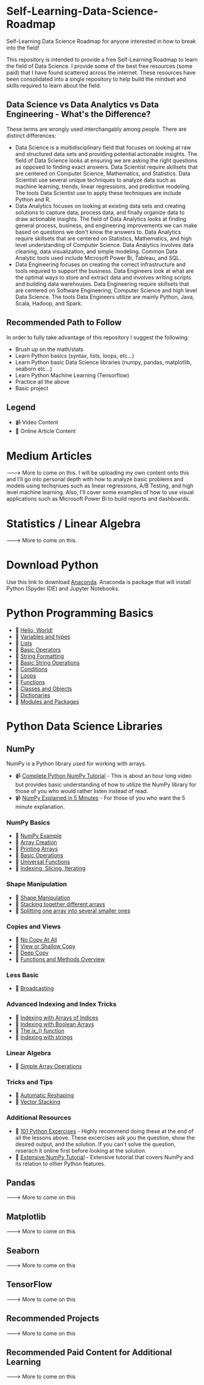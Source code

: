 # Self-Learning-Data-Science-Roadmap
Self-Learning Data Science Roadmap for anyone interested in how to break into the field!

This repository is intended to provide a free Self-Learning Roadmap to learn the field of Data Science.  I provide some of the best free resources (some paid) that I have found scattered across the internet.  These resources have been consolidated into a single repository to help build the mindset and skills required to learn about the field.  

## Data Science vs Data Analytics vs Data Engineering - What's the Difference?
These terms are wrongly used interchangably among people. There are distinct differences:
* Data Science is a multidisciplinary field that focuses on looking at raw and structured data sets and providing potential actionable insights. The field of Data Science looks at ensuring we are asking the right questions as opposed to finding exact answers.  Data Scientist require skillsets that are centered on Computer Science, Mathematics, and Statistics.  Data Scientist use several unique techniques to analyze data such as machine learning, trends, linear regressions, and predictive modeling.  The tools Data Scientist use to apply these techniques are include Python and R.
* Data Analytics focuses on looking at existing data sets and creating solutions to capture data, process data, and finally organize data to draw actionable insights. The field of Data Analytics looks at finding general process, business, and engineering improvements we can make based on questions we don't know the answers to.  Data Analytics require skillsets that are centered on Statistics, Mathematics, and high level understanding of Computer Science.  Data Analytics involves data cleaning, data visualization, and simple modeling.  Common Data Analytic tools used include Microsoft Power Bi, Tableau, and SQL. 
* Data Engineering focuses on creating the correct infrastructure and tools required to support the business.  Data Engineers look at what are the optimal ways to store and extract data and involves writing scripts and building data warehouses.  Data Engineering require skillsets that are centered on Software Engineering, Computer Science and high level Data Science.  The tools Data Engineers utilize are mainly Python, Java, Scala, Hadoop, and Spark.

## Recommended Path to Follow
In order to fully take advantage of this repository I suggest the following: 
* Brush up on the math/stats 
* Learn Python basics (syntax, lists, loops, etc...)
* Learn Python basic Data Science libraries (numpy, pandas, matplotlib, seaborn etc...)
* Learn Python Machine Learning (Tensorflow)
* Practice all the above
* Basic project

## Legend
* :video_camera: Video Content
* :closed_book: Online Article Content

# Medium Articles
---> More to come on this. I will be uploading my own content onto this and I'll go into personal depth with how to analyze basic problems and models using techqniues such as linear regressions, A/B Testing, and high level machine learning.  Also, I'll cover some examples of how to use visual applications such as Microsoft Power Bi to build reports and dashboards. 

# Statistics / Linear Algebra
---> More to come on this.

# Download Python
Use this link to download [Anaconda](https://www.anaconda.com/products/individual).  Anaconda is package that will install Python (Spyder IDE) and Jupyter Notebooks.

# Python Programming Basics
* :closed_book: [Hello, World!](https://www.learnpython.org/en/Hello%2C_World%21)
* :closed_book: [Variables and types](https://www.learnpython.org/en/Variables_and_Types)
* :closed_book: [Lists](https://www.learnpython.org/en/Lists)
* :closed_book: [Basic Operators](https://www.learnpython.org/en/Basic_Operators)
* :closed_book: [String Formatting](https://www.learnpython.org/en/String_Formatting)
* :closed_book: [Basic String Operations](https://www.learnpython.org/en/Basic_String_Operations)
* :closed_book: [Conditions](https://www.learnpython.org/en/Conditions)
* :closed_book: [Loops](https://www.learnpython.org/en/Loops)
* :closed_book: [Functions](https://www.learnpython.org/en/Functions)
* :closed_book: [Classes and Objects](https://www.learnpython.org/en/Classes_and_Objects)
* :closed_book: [Dictionaries](https://www.learnpython.org/en/Dictionaries)
* :closed_book: [Modules and Packages](https://www.learnpython.org/en/Modules_and_Packages)

# Python Data Science Libraries
## NumPy 
NumPy is a Python library used for working with arrays.

* :video_camera: [Complete Python NumPy Tutorial](https://www.youtube.com/watch?v=GB9ByFAIAH4&t=678s) - This is about an hour long video but provides basic understanding of how to utilize the NumPy library for those of you who would rather listen instead of read.
* :video_camera: [NumPy Explained in 5 Minutes](https://www.youtube.com/watch?v=yvIMpeNobT4) - For those of you who want the 5 minute explanation.

### NumPy Basics
* :closed_book: [NumPy Example](https://numpy.org/doc/stable/user/quickstart.html#an-example)
* :closed_book: [Array Creation](https://numpy.org/doc/stable/user/quickstart.html#array-creation)
* :closed_book: [Printing Arrays](https://numpy.org/doc/stable/user/quickstart.html#printing-arrays)
* :closed_book: [Basic Operations](https://numpy.org/doc/stable/user/quickstart.html#basic-operations)
* :closed_book: [Universal Functions](https://numpy.org/doc/stable/user/quickstart.html#universal-functions)
* :closed_book: [Indexing, Slicing, Iterating](https://numpy.org/doc/stable/user/quickstart.html#indexing-slicing-and-iterating)
### Shape Manipulation
* :closed_book: [Shape Manipulation](https://numpy.org/doc/stable/user/quickstart.html#changing-the-shape-of-an-array)
* :closed_book: [Stacking together different arrays](https://numpy.org/doc/stable/user/quickstart.html#stacking-together-different-arrays)
* :closed_book: [Splitting one array into several smaller ones](https://numpy.org/doc/stable/user/quickstart.html#splitting-one-array-into-several-smaller-ones)
### Copies and Views
* :closed_book: [No Copy At All](https://numpy.org/doc/stable/user/quickstart.html#no-copy-at-all)
* :closed_book: [View or Shallow Copy](https://numpy.org/doc/stable/user/quickstart.html#view-or-shallow-copy)
* :closed_book: [Deep Copy](https://numpy.org/doc/stable/user/quickstart.html#deep-copy)
* :closed_book: [Functions and Methods Overview](https://numpy.org/doc/stable/user/quickstart.html#functions-and-methods-overview)
### Less Basic
* :closed_book: [Broadcasting](https://numpy.org/doc/stable/user/basics.broadcasting.html)
### Advanced Indexing and Index Tricks
* :closed_book: [Indexing with Arrays of Indices](https://numpy.org/doc/stable/user/quickstart.html#indexing-with-arrays-of-indices)
* :closed_book: [Indexing with Boolean Arrays](https://numpy.org/doc/stable/user/quickstart.html#indexing-with-boolean-arrays)
* :closed_book: [The ix_() function](https://numpy.org/doc/stable/user/quickstart.html#the-ix-function)
* :closed_book: [Indexing with strings](https://numpy.org/doc/stable/user/quickstart.html#indexing-with-strings)
### Linear Algebra
* :closed_book: [Simple Array Operations](https://numpy.org/doc/stable/user/quickstart.html#simple-array-operations)
### Tricks and Tips
* :closed_book: [Automatic Reshaping](https://numpy.org/doc/stable/user/quickstart.html#automatic-reshaping)
* :closed_book: [Vector Stacking](https://numpy.org/doc/stable/user/quickstart.html#vector-stacking)
### Additional Resources
* :closed_book: [101 Python Excercises](https://www.machinelearningplus.com/python/101-numpy-exercises-python/) - Highly recommend doing these at the end of all the lessons above.  These excercises ask you the question, show the desired output, and the solution. If you can't solve the question, reserach it online first before looking at the solution.
* :closed_book: [Extensive NumPy Tutorial](https://www.tutorialspoint.com/numpy/) - Extensive tutorial that covers NumPy and its relation to other Python features.

## Pandas
---> More to come on this

## Matplotlib
---> More to come on this

## Seaborn
---> More to come on this

## TensorFlow
---> More to come on this

## Recommended Projects
---> More to come on this

## Recommended Paid Content for Additional Learning
---> More to come on this

